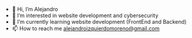 - 👋 Hi, I’m Alejandro
- 👀 I’m interested in website development and cybersecurity
- 🌱 I’m currently learning website development (FrontEnd and Backend)
- 📫 How to reach me alejandroizquierdomoreno@gmail.com

<!---
Alejandro60014/Alejandro60014 is a ✨ special ✨ repository because its `README.md` (this file) appears on your GitHub profile.
You can click the Preview link to take a look at your changes.
--->
